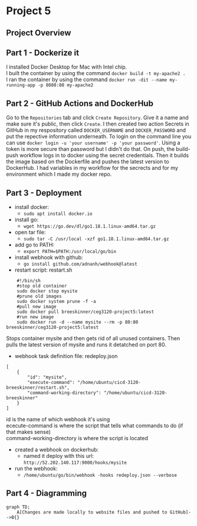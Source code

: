 # Project 5
## Project Overview
## Part 1 - Dockerize it
I installed Docker Desktop for Mac with Intel chip.  
I built the container by using the command `docker build -t my-apache2 .`  
I ran the container by using the command `docker run -dit --name my-running-app -p 8080:80 my-apache2`
## Part 2 - GitHub Actions and DockerHub
Go to the `Repositories` tab and click `Create Repository`. Give it a name and make sure it's public, then click `Create`. I then created two action Secrets in GitHub in my respository called `DOCKER_USERNAME` and `DOCKER_PASSWORD` and put the repective information underneath. To login on the command line you can use `docker login -u 'your username' -p 'your password'`. Using a token is more secure than password but I didn't do that. On push, the build-push workflow logs in to docker using the secret credentials. Then it builds the image based on the Dockerfile and pushes the latest version to DockerHub. I had variables in my workflow for the secrects and for my environment which I made my docker repo.
## Part 3 - Deployment  
- install docker:
    - `sudo apt install docker.io`
- install go:
    - `wget https://go.dev/dl/go1.18.1.linux-amd64.tar.gz`
- open tar file:
    - `sudo tar -C /usr/local -xzf go1.18.1.linux-amd64.tar.gz`
- add go to PATH:
    - `export PATH=$PATH:/usr/local/go/bin`
- install webhook with github:
    - `go install github.com/adnanh/webhook@latest`
- restart script: restart.sh
``` 
    #!/bin/sh    
    #stop old container  
    sudo docker stop mysite  
    #prune old images  
    sudo docker system prune -f -a  
    #pull new image  
    sudo docker pull breeskinner/ceg3120-project5:latest  
    #run new image  
    sudo docker run -d --name mysite --rm -p 80:80 breeskinner/ceg3120-project5:latest  
 ``` 
Stops container mysite and then gets rid of all unused containers. Then pulls the latest version of mysite and runs it detatched on port 80.  
- webhook task definition file: redeploy.json
```
[
	{
		"id": "mysite",
		"execute-command": "/home/ubuntu/cicd-3120-breeskinner/restart.sh",
		"command-working-directory": "/home/ubuntu/cicd-3120-breeskinner"
	}
]
```
id is the name of which webhook it's using  
ececute-command is where the script that tells what commands to do (if that makes sense)  
command-working-directory is where the script is located  
- created a webhook on dockerhub:
    - named it deploy with this url: `http://52.202.140.117:9000/hooks/mysite`
- run the webhook:
    - `/home/ubuntu/go/bin/webhook -hooks redeploy.json --verbose`
## Part 4 - Diagramming  
```mermaid
graph TD;
    A[Changes are made locally to website files and pushed to GitHub]-->B{}
```